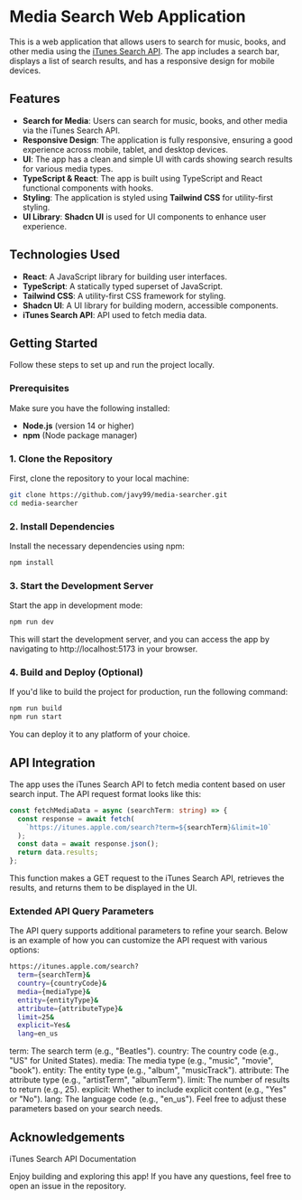# Media Search Web Application

This is a web application that allows users to search for music, books, and other media using the [iTunes Search API](https://developer.apple.com/library/archive/documentation/AudioVideo/Conceptual/iTuneSearchAPI/Searching.html#//apple_ref/doc/uid/TP40017632-CH5-SW1). The app includes a search bar, displays a list of search results, and has a responsive design for mobile devices.

## Features

- **Search for Media**: Users can search for music, books, and other media via the iTunes Search API.
- **Responsive Design**: The application is fully responsive, ensuring a good experience across mobile, tablet, and desktop devices.
- **UI**: The app has a clean and simple UI with cards showing search results for various media types.
- **TypeScript & React**: The app is built using TypeScript and React functional components with hooks.
- **Styling**: The application is styled using **Tailwind CSS** for utility-first styling.
- **UI Library**: **Shadcn UI** is used for UI components to enhance user experience.

## Technologies Used

- **React**: A JavaScript library for building user interfaces.
- **TypeScript**: A statically typed superset of JavaScript.
- **Tailwind CSS**: A utility-first CSS framework for styling.
- **Shadcn UI**: A UI library for building modern, accessible components.
- **iTunes Search API**: API used to fetch media data.

## Getting Started

Follow these steps to set up and run the project locally.

### Prerequisites

Make sure you have the following installed:
- **Node.js** (version 14 or higher)
- **npm** (Node package manager)

### 1. Clone the Repository

First, clone the repository to your local machine:

```bash
git clone https://github.com/javy99/media-searcher.git
cd media-searcher
```

### 2. Install Dependencies

Install the necessary dependencies using npm:

```bash
npm install
```

### 3. Start the Development Server

Start the app in development mode:

```bash
npm run dev
```

This will start the development server, and you can access the app by navigating to http://localhost:5173 in your browser.

### 4. Build and Deploy (Optional)

If you'd like to build the project for production, run the following command:

```bash
npm run build
npm run start
```

You can deploy it to any platform of your choice.

## API Integration

The app uses the iTunes Search API to fetch media content based on user search input. The API request format looks like this:

```typescript
const fetchMediaData = async (searchTerm: string) => {
  const response = await fetch(
    `https://itunes.apple.com/search?term=${searchTerm}&limit=10`
  );
  const data = await response.json();
  return data.results;
};
```
This function makes a GET request to the iTunes Search API, retrieves the results, and returns them to be displayed in the UI.

### Extended API Query Parameters
The API query supports additional parameters to refine your search. Below is an example of how you can customize the API request with various options:

```bash
https://itunes.apple.com/search?
  term={searchTerm}&
  country={countryCode}&
  media={mediaType}&
  entity={entityType}&
  attribute={attributeType}&
  limit=25&
  explicit=Yes&
  lang=en_us
```

term: The search term (e.g., "Beatles").
country: The country code (e.g., "US" for United States).
media: The media type (e.g., "music", "movie", "book").
entity: The entity type (e.g., "album", "musicTrack").
attribute: The attribute type (e.g., "artistTerm", "albumTerm").
limit: The number of results to return (e.g., 25).
explicit: Whether to include explicit content (e.g., "Yes" or "No").
lang: The language code (e.g., "en_us").
Feel free to adjust these parameters based on your search needs.

## Acknowledgements
iTunes Search API Documentation

Enjoy building and exploring this app! If you have any questions, feel free to open an issue in the repository.


